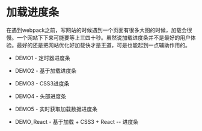 # 加载进度条

在遇到webpack之前，写网站的时候遇到一个页面有很多大图的时候，加载会很慢。一个网站下下来可能要等上三四十秒。虽然说加载进度条并不是最好的用户体验。最好的还是把网站优化好加载快才是王道，可是也能起到一点辅助作用的。

* DEMO1 - 定时器进度条


* DEMO2 - 基于加载进度条


* DEMO3 - CSS3进度条


* DEMO4 - 头部进度条


* DEMO5 - 实时获取加载数据进度条


* DEMO_React - 基于加载 + CSS3 + React -- 进度条


